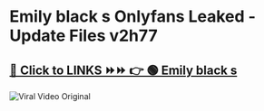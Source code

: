 
 # Emily black s Onlyfans Leaked - Update Files v2h77

## <h2><a href="https://clipsfans.com/Emily_black_s&ref=git">🔗 Click to LINKS ⏩⏩ 👉 🟢 Emily black s </a></h2>

<a href="https://clipsfans.com/Emily_black_s&ref=git" rel="nofollow" data-target="animated-image.originalLink"><img src="https://i.ibb.co.com/xMMVF88/686577567.gif" alt="Viral Video Original" style="max-width: 100%; display: inline-block;" data-target="animated-image.originalImage"></a>

